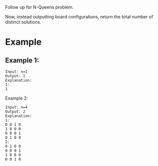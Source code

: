 Follow up for N-Queens problem.

Now, instead outputting board configurations, return the total number of distinct solutions.

# Example
## Example 1:
```
Input: n=1
Output: 1
Explanation:
1:
1
```
Example 2:
```
Input: n=4
Output: 2
Explanation:
1:
0 0 1 0
1 0 0 0
0 0 0 1
0 1 0 0
2:
0 1 0 0 
0 0 0 1
1 0 0 0
0 0 1 0
```